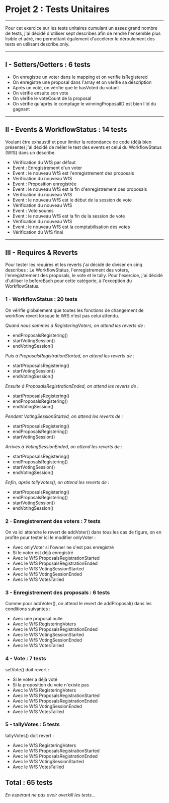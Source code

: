 # Projet 2 : Tests Unitaires
---

Pour cet exercice sur les tests unitaires cumulant un assez grand nombre de tests, j'ai décidé d'utiliser sept describes afin de rendre l'ensemble plus lisible et aéré, me permettant également d'accélerer le déroulement des tests en utilisant describe.only.

---

## I - Setters/Getters : 6 tests

- On enregistre un voter dans le mapping et on verifie isRegistered
- On enregistre une proposal dans l'array et on vérifie sa déscription
- Après un vote, on vérifie que le hasVoted du votant
- On vérifie ensuite son vote
- On vérifie le voteCount de la proposal
- On vérifie qu'après le comptage le winningProposalID est bien l'id du gagnant
---

## II - Events & WorkflowStatus : 14 tests

Voulant être exhaustif et pour limiter la redondance de code (déjà bien présente) j'ai décidé de mêler le test des events et celui du WorkflowStatus (WfS) dans un describe.

- Vérification du WfS par défaut
- Event : Enregistrement d'un voter
- Event : le nouveau WfS est l'enregistrement des proposals
- Vérification du nouveau WfS
- Event : Proposition enregistrée
- Event : le nouveau WfS est la fin d'enregistrement des proposals
- Vérification du nouveau WfS
- Event : le nouveau WfS est le début de la session de vote
- Vérification du nouveau WfS
- Event : Vote soumis
- Event : le nouveau WfS est la fin de la session de vote
- Vérification du nouveau WfS
- Event : le nouveau WfS est la comptabilisation des votes
- Vérification du WfS final
---

## III - Requires & Reverts

Pour tester les requires et les reverts j'ai décidé de diviser en cinq describes : Le WorkflowStatus, l'enregistrement des voters, l'enregistrement des proposals, le vote et le tally. Pour l'exercice, j'ai décidé d'utiliser le beforeEach pour cette catégorie, à l'exception du WorkflowStatus.

### 1 - WorkflowStatus : 20 tests

On vérifie globalement que toutes les fonctions de changement de workflow revert lorsque le WfS n'est pas celui attendu. 

*Quand nous sommes à RegisteringVoters, on attend les reverts de :*

- endProposalsRegistering()
- startVotingSession()
- endVotingSession()

*Puis à ProposalsRegistrationStarted, on attend les reverts de :*

- startProposalsRegistering()
- startVotingSession()
- endVotingSession()

*Ensuite à ProposalsRegistrationEnded, on attend les reverts de :*

- startProposalsRegistering()
- endProposalsRegistering()
- endVotingSession()

*Pendant VotingSessionStarted, on attend les reverts de :*

- startProposalsRegistering()
- endProposalsRegistering()
- startVotingSession()

*Arrivés à VotingSessionEnded, on attend les reverts de :*

- startProposalsRegistering()
- endProposalsRegistering()
- startVotingSession()
- endVotingSession()

*Enfin, après tallyVotes(), on attend les reverts de :*

- startProposalsRegistering()
- endProposalsRegistering()
- startVotingSession()
- endVotingSession()

### 2 - Enregistrement des voters : 7 tests

On va ici attendre le revert de addVoter() dans tous les cas de figure, on en profite pour tester ici le modifier onlyVoter :

- Avec onlyVoter si l'owner ne s'est pas enregistré
- Si le voter est déjà enregistré
- Avec le WfS ProposalsRegistrationStarted
- Avec le WfS ProposalsRegistrationEnded
- Avec le WfS VotingSessionStarted
- Avec le WfS VotingSessionEnded
- Avec le WfS VotesTallied

### 3 - Enregistrement des proposals : 6 tests

Comme pour addVoter(), on attend le revert de addProposal() dans les conditions suivantes :

- Avec une proposal nulle
- Avec le WfS RegisteringVoters
- Avec le WfS ProposalsRegistrationEnded
- Avec le WfS VotingSessionStarted
- Avec le WfS VotingSessionEnded
- Avec le WfS VotesTallied

### 4 - Vote : 7 tests

setVote() doit revert :

- Si le voter a déjà voté
- Si la proposition du vote n'existe pas
- Avec le WfS RegisteringVoters
- Avec le WfS ProposalsRegistrationStarted
- Avec le WfS ProposalsRegistrationEnded
- Avec le WfS VotingSessionEnded
- Avec le WfS VotesTallied

### 5 - tallyVotes : 5 tests

tallyVotes() doit revert :

- Avec le WfS RegisteringVoters
- Avec le WfS ProposalsRegistrationStarted
- Avec le WfS ProposalsRegistrationEnded
- Avec le WfS VotingSessionStarted
- Avec le WfS VotesTallied

## Total : 65 tests

*En espérant ne pas avoir overkill les tests...*